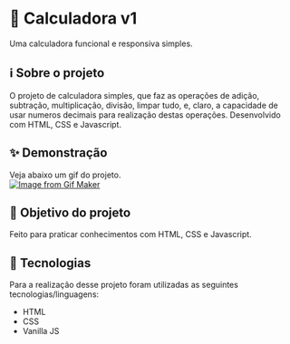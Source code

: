 # 🔢 Calculadora v1

Uma calculadora funcional e responsiva simples.

## ℹ Sobre o projeto 
O projeto de calculadora simples, que faz as operações de adição, subtração, multiplicação, divisão, limpar tudo, e, claro, a capacidade de usar numeros decimais para realização destas operações. Desenvolvido com HTML, CSS e Javascript.

## ✨ Demonstração    
Veja abaixo um gif do projeto.</br>
[![Image from Gif Maker](https://media.giphy.com/media/P2SRLpWPsxyS5MRENe/giphy.gif)](https://media.giphy.com/media/P2SRLpWPsxyS5MRENe/giphy.gif)

## 🎯 Objetivo do projeto
Feito para praticar conhecimentos com HTML, CSS e Javascript.

## 🤖 Tecnologias 
Para a realização desse projeto foram utilizadas as seguintes tecnologias/linguagens: 
- HTML
- CSS
- Vanilla JS
